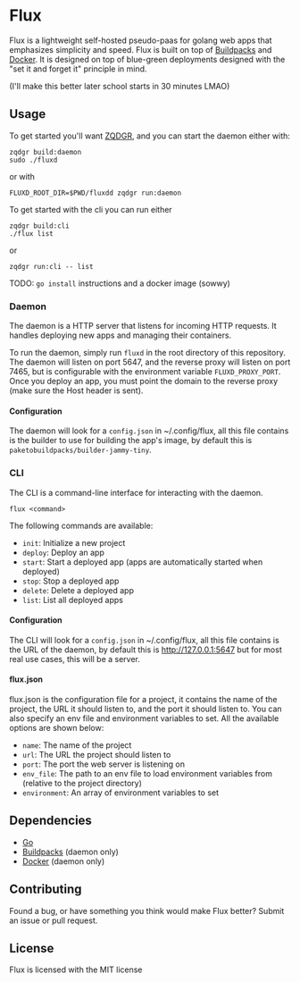 # Flux

Flux is a lightweight self-hosted pseudo-paas for golang web apps that emphasizes simplicity and speed. Flux is built on top of [Buildpacks](https://buildpacks.io/) and [Docker](https://docs.docker.com/get-docker/). It is designed on top of blue-green deployments designed with the "set it and forget it" principle in mind.

(I'll make this better later school starts in 30 minutes LMAO)

## Usage

To get started you'll want [ZQDGR](https://github.com/juls0730/zqdgr), and you can start the daemon either with:
```
zqdgr build:daemon
sudo ./fluxd
```
or with 
```
FLUXD_ROOT_DIR=$PWD/fluxdd zqdgr run:daemon
```

To get started with the cli you can run either
```
zqdgr build:cli
./flux list
```
or
```
zqdgr run:cli -- list
```

TODO: `go install` instructions and a docker image (sowwy)

### Daemon

The daemon is a HTTP server that listens for incoming HTTP requests. It handles deploying new apps and managing their containers.

To run the daemon, simply run `fluxd` in the root directory of this repository. The daemon will listen on port 5647, and the reverse proxy will listen on port 7465, but is configurable with the environment variable `FLUXD_PROXY_PORT`. Once you deploy an app, you must point the domain to the reverse proxy (make sure the Host header is sent).

#### Configuration

The daemon will look for a `config.json` in ~/.config/flux, all this file contains is the builder to use for building the app's image, by default this is `paketobuildpacks/builder-jammy-tiny`.

### CLI

The CLI is a command-line interface for interacting with the daemon.

```
flux <command>
```

The following commands are available:

- `init`: Initialize a new project
- `deploy`: Deploy an app
- `start`: Start a deployed app (apps are automatically started when deployed)
- `stop`: Stop a deployed app
- `delete`: Delete a deployed app
- `list`: List all deployed apps

#### Configuration

The CLI will look for a `config.json` in ~/.config/flux, all this file contains is the URL of the daemon, by default this is http://127.0.0.1:5647 but for most real use cases, this will be a server.

#### flux.json

flux.json is the configuration file for a project, it contains the name of the project, the URL it should listen to, and the port it should listen to. You can also specify an env file and environment variables to set. All the available options are shown below:

- `name`: The name of the project
- `url`: The URL the project should listen to
- `port`: The port the web server is listening on
- `env_file`: The path to an env file to load environment variables from (relative to the project directory)
- `environment`: An array of environment variables to set

## Dependencies

- [Go](https://golang.org/dl/)
- [Buildpacks](https://buildpacks.io/) (daemon only)
- [Docker](https://docs.docker.com/get-docker/) (daemon only)

## Contributing
Found a bug, or have something you think would make Flux better? Submit an issue or pull request.

## License
Flux is licensed with the MIT license
